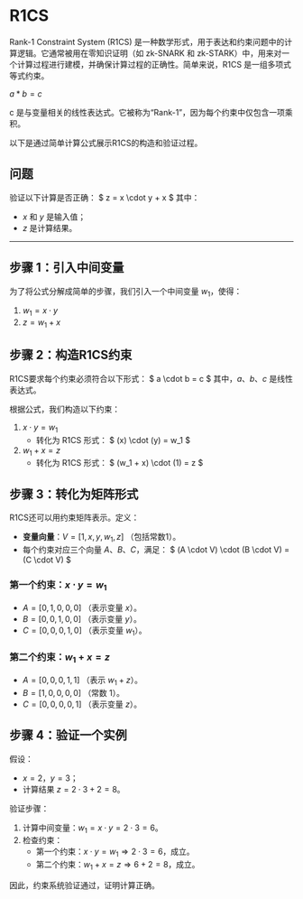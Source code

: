 # R1CS

Rank-1 Constraint System (R1CS)  是一种数学形式，用于表达和约束问题中的计算逻辑。它通常被用在零知识证明（如 zk-SNARK 和 zk-STARK）中，用来对一个计算过程进行建模，并确保计算过程的正确性。简单来说，R1CS 是一组多项式等式约束。

$a*b=c$

c 是与变量相关的线性表达式。它被称为“Rank-1”，因为每个约束中仅包含一项乘积。

以下是通过简单计算公式展示R1CS的构造和验证过程。

## 问题
验证以下计算是否正确：
$
z = x \cdot y + x
$
其中：
- $x$ 和 $y$ 是输入值；
- $z$ 是计算结果。

---

## 步骤 1：引入中间变量
为了将公式分解成简单的步骤，我们引入一个中间变量 $w_1$，使得：
1. $w_1 = x \cdot y$
2. $z = w_1 + x$


## 步骤 2：构造R1CS约束
R1CS要求每个约束必须符合以下形式：
$
a \cdot b = c
$
其中，$a$、$b$、$c$ 是线性表达式。

根据公式，我们构造以下约束：
1. $x \cdot y = w_1$
   - 转化为 R1CS 形式：
     $
     (x) \cdot (y) = w_1
     $
2. $w_1 + x = z$
   - 转化为 R1CS 形式：
     $
     (w_1 + x) \cdot (1) = z
     $

## 步骤 3：转化为矩阵形式
R1CS还可以用约束矩阵表示。定义：
- **变量向量**：$V = [1, x, y, w_1, z]$ （包括常数1）。
- 每个约束对应三个向量 $A$、$B$、$C$，满足：
  $
  (A \cdot V) \cdot (B \cdot V) = (C \cdot V)
  $

### 第一个约束：$x \cdot y = w_1$
- $A = [0, 1, 0, 0, 0]$ （表示变量 $x$）。
- $B = [0, 0, 1, 0, 0]$ （表示变量 $y$）。
- $C = [0, 0, 0, 1, 0]$ （表示变量 $w_1$）。

### 第二个约束：$w_1 + x = z$
- $A = [0, 0, 0, 1, 1]$ （表示 $w_1 + z$）。
- $B = [1, 0, 0, 0, 0]$ （常数 1）。
- $C = [0, 0, 0, 0, 1]$ （表示变量 $z$）。


## 步骤 4：验证一个实例
假设：
- $x = 2$，$y = 3$；
- 计算结果 $z = 2 \cdot 3 + 2 = 8$。

验证步骤：
1. 计算中间变量：$w_1 = x \cdot y = 2 \cdot 3 = 6$。
2. 检查约束：
   - 第一个约束：$x \cdot y = w_1 \Rightarrow 2 \cdot 3 = 6$，成立。
   - 第二个约束：$w_1 + x = z \Rightarrow 6 + 2 = 8$，成立。

因此，约束系统验证通过，证明计算正确。